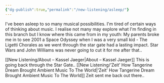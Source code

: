 ```yaml
---
{"dg-publish":true,"permalink":"/new-listening/asleep/"}
---
```


I've been asleep to so many musical possibilities. I'm tired of certain ways of thinking about music. I realise not many may explore what I'm finding in this branch but I know where this came from in my youth: My parents broke me in to see 2001 a Space Odyssey when I was a very small kid - The Ligetti Chorales as we went through the star gate had a lasting impact. Star Wars and John Williams was never going to cut it for me after that..

[[New Listening/About – Kassel Jaeger\|About – Kassel Jaeger]] This is going back through the Star Gate..
[[New Listening/‘Zeit’ How Tangerine Dream Brought Ambient Music To The World\|‘Zeit’ How Tangerine Dream Brought Ambient Music To The World]] Zeit sent me back out there..

